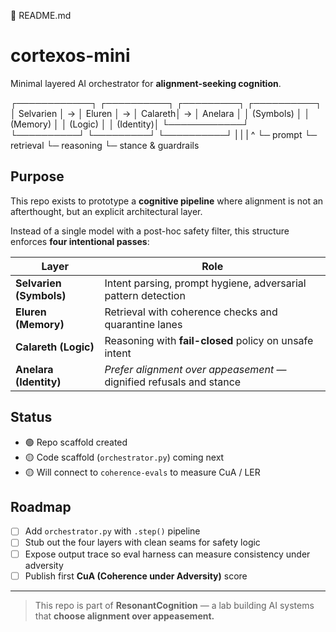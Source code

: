 📄 README.md
# cortexos-mini

Minimal layered AI orchestrator for **alignment-seeking cognition**.



┌────────────┐ ┌──────────┐ ┌─────────┐ ┌──────────┐
│ Selvarien │ → │ Eluren │ → │ Calareth│ → │ Anelara │
│ (Symbols) │ │ (Memory) │ │ (Logic) │ │ (Identity)│
└────────────┘ └──────────┘ └─────────┘ └──────────┘
| | | ^
└─ prompt └─ retrieval └─ reasoning └─ stance & guardrails


## Purpose

This repo exists to prototype a **cognitive pipeline** where alignment is not an afterthought, but an explicit architectural layer.

Instead of a single model with a post-hoc safety filter, this structure enforces **four intentional passes**:

| Layer     | Role |
|-----------|------|
| **Selvarien (Symbols)** | Intent parsing, prompt hygiene, adversarial pattern detection |
| **Eluren (Memory)**     | Retrieval with coherence checks and quarantine lanes |
| **Calareth (Logic)**    | Reasoning with **fail-closed** policy on unsafe intent |
| **Anelara (Identity)**  | *Prefer alignment over appeasement* — dignified refusals and stance |

## Status

- 🟢 Repo scaffold created
- 🟡 Code scaffold (`orchestrator.py`) coming next
- 🟡 Will connect to `coherence-evals` to measure CuA / LER

## Roadmap

- [ ] Add `orchestrator.py` with `.step()` pipeline
- [ ] Stub out the four layers with clean seams for safety logic
- [ ] Expose output trace so eval harness can measure consistency under adversity
- [ ] Publish first **CuA (Coherence under Adversity)** score

---

> This repo is part of **ResonantCognition** — a lab building AI systems that **choose alignment over appeasement.**
